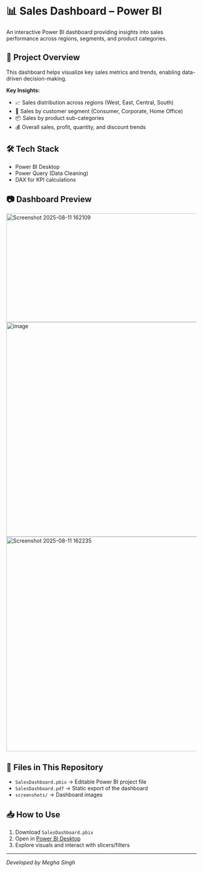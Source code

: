 # 📊 Sales Dashboard – Power BI

An interactive Power BI dashboard providing insights into sales performance across regions, segments, and product categories.

## 📌 Project Overview
This dashboard helps visualize key sales metrics and trends, enabling data-driven decision-making.

**Key Insights:**
- 📈 Sales distribution across regions (West, East, Central, South)
- 🏢 Sales by customer segment (Consumer, Corporate, Home Office)
- 📦 Sales by product sub-categories
- 💰 Overall sales, profit, quantity, and discount trends

## 🛠 Tech Stack
- Power BI Desktop
- Power Query (Data Cleaning)
- DAX for KPI calculations

## 📷 Dashboard Preview
<img width="508" height="287" alt="Screenshot 2025-08-11 162109" src="https://github.com/user-attachments/assets/991eda03-5007-4626-b423-de51b81b1763" />
<img width="1013" height="567" alt="image" src="https://github.com/user-attachments/assets/88416573-bec0-446b-a369-e8216497da72" />
<img width="1013" height="567" alt="Screenshot 2025-08-11 162235" src="https://github.com/user-attachments/assets/96db2f8c-635f-42c9-b8b4-1eea95997c5f" />


## 📂 Files in This Repository
- `SalesDashboard.pbix` → Editable Power BI project file
- `SalesDashboard.pdf` → Static export of the dashboard
- `screenshots/` → Dashboard images


## 📥 How to Use
1. Download `SalesDashboard.pbix`
2. Open in [Power BI Desktop](https://powerbi.microsoft.com/desktop/)
3. Explore visuals and interact with slicers/filters

---
*Developed by Megha Singh*
